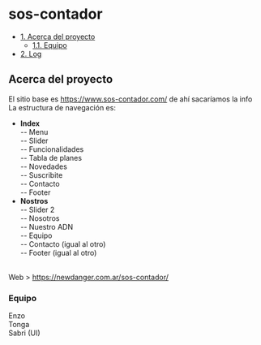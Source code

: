 # sos-contador

- [1. Acerca del proyecto](#1-acerca-del-proyecto)
  - [1.1. Equipo](#11-devs)
- [2. Log](#2-reto-de-negocio)

## Acerca del proyecto

El sitio base es https://www.sos-contador.com/ de ahí sacaríamos la info<br>
La estructura de navegación es:<br>

- <b>Index</b><br>
  -- Menu<br>
  -- Slider<br>
  -- Funcionalidades<br>
  -- Tabla de planes<br>
  -- Novedades<br>
  -- Suscribite<br>
  -- Contacto<br>
  -- Footer<br>
- <b>Nostros</b><br>
  -- Slider 2<br>
  -- Nosotros<br>
  -- Nuestro ADN<br>
  -- Equipo<br>
  -- Contacto (igual al otro)<br>
  -- Footer (igual al otro)<br><br>

Web > https://newdanger.com.ar/sos-contador/<br>

### Equipo

Enzo<br>
Tonga<br>
Sabri (UI)<br>
